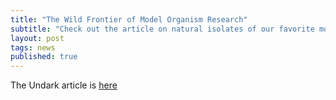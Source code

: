 ```yaml
---
title: "The Wild Frontier of Model Organism Research"
subtitle: "Check out the article on natural isolates of our favorite model organisms."
layout: post
tags: news
published: true
---
```


The Undark article is <a href='https://undark.org/2021/07/19/wild-frontier-model-organism-research/'>here</a> 
